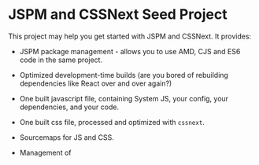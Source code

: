 # JSPM and CSSNext Seed Project

This project may help you get started with JSPM and CSSNext. It provides:

*   JSPM package management - allows you to use AMD, CJS and ES6 code in the same project.
*   Optimized development-time builds (are you bored of rebuilding dependencies like React over and over again?)
*   One built javascript file, containing System JS, your config, your dependencies, and your code.
*   One built css file, processed and optimized with `cssnext`.
*   Sourcemaps for JS and CSS.
*   Management of <script> and <link rel="stylesheet" /> tags in your HTML.
*   Source and packaged code browsing from the same directory*.

* This is something of a bug-and-a-feature together. You will need to export just the bundled code on actual deployment. This sacrifice makes the development-time experience much better, and is pretty straightforward since you're hopefully only talking about a few changing files.

This seed project is only targeted at POSIX environments (e.g. Linux / OS X), because the author was lazy and used some shell scripting in the npm commands.

## Note about "excluded dependecies"

One of the key parts of this setup relies on you adding rarely-changing dependencies to the list of "excluded" packages in the `npm run bundle-main` command. This uses JSPM pacakge arithmetic, in the form: `jspm bundle js/main - react - lodash`, which bundles your code and ignore (in this case) react and lodash. You then need to make sure that these files **are** included in the `npm run bundle-deps` command, which is like so: `jspm bundle react + lodash`. These commands are in the `package.json` file.

This is not a fantastic strategy for a serious project, but it's not bad for a quick-start, and should be very adaptable to whatever other build tool and configuration setup a team chooses for itself. You could, for example, extract the npm commands out into `gulp` or native node scripts - and use a config file or environment variables to track which files should be treated as "excluded dependencies".

If you forget to add a dependency to this list nothing will break - but your build will be slower than necessary.

## Installation

Checkout the project and run `npm install`.

## Usage

This project uses `npm` for build scripts. It allows the user to decide on a more robust build tool if they need one, and such a tool can be adopted organically, gradually replacing parts as needed.

Available commands:

### `npm run bundle-all`

*   Calls `npm run clean`
*   Calls `npm run bundle-deps`
*   Calls `npm run bundle`

### `npm run bundle`

*   Calls `npm run bundle-js`
*   Calls `npm run bundle-html`
*   Calls `npm run bundle-styles`
*   This may be the best command for refreshing the built code.

### `npm run bundle-js`

*   Calls `npm run bundle-main`
*   Calls `npm run bundle-concat`
*   If you're finding `npm run bundle` a bit slow due to the css part, this may speed things up for you.

### `npm run bundle-deps`

*   jspm bundles "excluded" dependencies into `bundle-deps.js`. If you have big libraries like react, this will probably be a bit slow.

### `npm run bundle-main`

*   jspm bundles `js/main.js`, minus the "excluded" packages, into `bundle-main.js`

### `npm run bundle-concat`

*   Concatenates `jspm_packages/system.js`, `config.js`, `bundle-deps.js` and `bundle-main.js` into `bundle.js`

### `npm run bundle-styles`

*   Runs `styles/main.css` through cssnext, to create `styles/bundle.css`.

### `npm run bundle-html`

*   Applies `useref` to `index-src.html` to create `index.html`, which only references the final bundle files.
